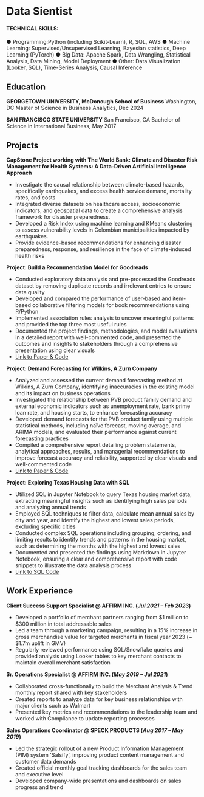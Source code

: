 # Data Sientist

#### TECHNICAL SKILLS: 
 ● Programming:Python (including Scikit-Learn), R, SQL, AWS
 ● Machine Learning: Supervised/Unsupervised Learning, Bayesian statistics, Deep 
Learning (PyTorch)
 ● Big Data: Apache Spark, Data Wrangling, Statistical Analysis, Data Mining, Model 
Deployment
 ● Other: Data Visualization (Looker, SQL), Time-Series Analysis, Causal Inference

## Education
**GEORGETOWN UNIVERSITY, McDonough School of Business**
Washington, DC 
Master of Science in Business Analytics, Dec 2024

**SAN FRANCISCO STATE UNIVERSITY** 
San Francisco, CA 
Bachelor of Science in International Business, May 2017

## Projects
**CapStone Project working with The World Bank: Climate and Disaster Risk Management for Health Systems: A Data-Driven Artificial Intelligence Approach**
- Investigate the causal relationship between climate-based hazards, specifically earthquakes, and excess health service demand, mortality rates, and costs
- Integrated diverse datasets on healthcare access, socioeconomic indicators, and geospatial data to create a comprehensive analysis framework for disaster preparedness.
- Developed a Risk Index using machine learning and KMeans clustering to assess vulnerability levels in Colombian municipalities impacted by earthquakes.
- Provide evidence-based recommendations for enhancing disaster preparedness, response, and resilience in the face of climate-induced health risks

**Project: Build a Recommendation Model for Goodreads**
- Conducted exploratory data analysis and pre-processed the Goodreads dataset by removing duplicate records and irrelevant entries to ensure data quality
- Developed and compared the performance of user-based and item-based collaborative filtering models for book recommendations using R/Python
- Implemented association rules analysis to uncover meaningful patterns and provided the top three most useful rules
- Documented the project findings, methodologies, and model evaluations in a detailed report with well-commented code, and presented the outcomes and insights to stakeholders through a comprehensive presentation using clear visuals
- [Link to Paper & Code](https://github.com/ptsweda/Build-a-Recommendation-Model-for-Goodreads.git)

**Project: Demand Forecasting for Wilkins, A Zurn Company**
- Analyzed and assessed the current demand forecasting method at Wilkins, A Zurn Company, identifying inaccuracies in the existing model and its impact on business operations
- Investigated the relationship between PVB product family demand and external economic indicators such as unemployment rate, bank prime loan rate, and housing starts, to enhance forecasting accuracy
- Developed demand forecasts for the PVB product family using multiple statistical methods, including naïve forecast, moving average, and ARIMA models, and evaluated their performance against current forecasting practices
- Compiled a comprehensive report detailing problem statements, analytical approaches, results, and managerial recommendations to improve forecast accuracy and reliability, supported by clear visuals and well-commented code
- [Link to Paper & Code](https://github.com/ptsweda/Demand-Forecasting-for-Wilkins-A-Zurn-Company.git)
  
**Project: Exploring Texas Housing Data with SQL**
- Utilized SQL in Jupyter Notebook to query Texas housing market data, extracting meaningful insights such as identifying high sales periods and analyzing annual trends
- Employed SQL techniques to filter data, calculate mean annual sales by city and year, and identify the highest and lowest sales periods, excluding specific cities
- Conducted complex SQL operations including grouping, ordering, and limiting results to identify trends and patterns in the housing market, such as determining the months with the highest and lowest sales
- Documented and presented the findings using Markdown in Jupyter Notebook, ensuring a clear and comprehensive report with code snippets to illustrate the data analysis process
- [Link to SQL Code](https://github.com/ptsweda/Exploring-Texas-Housing-Data-with-SQL.git)
  
## Work Experience
**Client Success Support Specialist @ AFFIRM INC. (_Jul 2021 – Feb 2023_)**
- Developed a portfolio of merchant partners ranging from $1 million to $300 million in total addressable sales
- Led a team through a marketing campaign, resulting in a 15% increase in gross merchandise value for targeted merchants in fiscal year 2023 (~ $1.7m uplift in GMV)
- Regularly reviewed performance using SQL/Snowflake queries and provided analysis using Looker tables to key merchant contacts to maintain overall merchant satisfaction

**Sr. Operations Specialist  @ AFFIRM INC. (_May 2019 – Jul 2021_)**
- Collaborated cross-functionally to build the Merchant Analysis & Trend monthly report shared with key stakeholders
- Created reports to analyze data for key business relationships with major clients such as Walmart
- Presented key metrics and recommendations to the leadership team and worked with Compliance to update reporting processes

**Sales Operations Coordinator @ SPECK PRODUCTS (_Aug 2017 – May 2019_)**
- Led the strategic rollout of a new Product Information Management (PIM) system 'Salsify', improving product content management and customer data demands
- Created official monthly goal tracking dashboards for the sales team and executive level
- Developed company-wide presentations and dashboards on sales progress and trend

